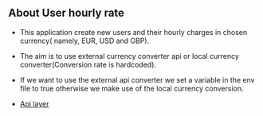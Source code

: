 
## About User hourly rate
- This application create new users and their hourly charges in chosen currency( namely, EUR, USD and GBP).
- The aim is to use external currency converter api or local currency converter(Conversion rate is hardcoded). 
- If we want to use the external api converter we set a variable in the env file to true otherwise we make use of the local currency conversion.

- [Api layer](https://apilayer.com/docs/article/getting-started)
